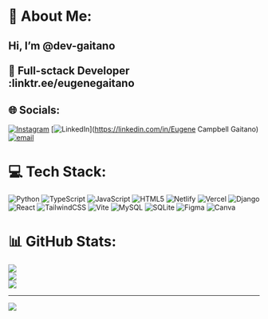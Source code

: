 # 💫 About Me:
## Hi, I’m @dev-gaitano<br><br>🧠 Full-sctack Developer<br>  :linktr.ee/eugenegaitano


## 🌐 Socials:
[![Instagram](https://img.shields.io/badge/Instagram-%23E4405F.svg?logo=Instagram&logoColor=white)](https://instagram.com/gaitano.nbo) [![LinkedIn](https://img.shields.io/badge/LinkedIn-%230077B5.svg?logo=linkedin&logoColor=white)](https://linkedin.com/in/Eugene Campbell Gaitano) [![email](https://img.shields.io/badge/Email-D14836?logo=gmail&logoColor=white)](mailto:eugenecampbellgaitano@gmail.com) 

# 💻 Tech Stack:
![Python](https://img.shields.io/badge/python-3670A0?style=flat-square&logo=python&logoColor=ffdd54) ![TypeScript](https://img.shields.io/badge/typescript-%23007ACC.svg?style=flat-square&logo=typescript&logoColor=white) ![JavaScript](https://img.shields.io/badge/javascript-%23323330.svg?style=flat-square&logo=javascript&logoColor=%23F7DF1E) ![HTML5](https://img.shields.io/badge/html5-%23E34F26.svg?style=flat-square&logo=html5&logoColor=white) ![Netlify](https://img.shields.io/badge/netlify-%23000000.svg?style=flat-square&logo=netlify&logoColor=#00C7B7) ![Vercel](https://img.shields.io/badge/vercel-%23000000.svg?style=flat-square&logo=vercel&logoColor=white) ![Django](https://img.shields.io/badge/django-%23092E20.svg?style=flat-square&logo=django&logoColor=white) ![React](https://img.shields.io/badge/react-%2320232a.svg?style=flat-square&logo=react&logoColor=%2361DAFB) ![TailwindCSS](https://img.shields.io/badge/tailwindcss-%2338B2AC.svg?style=flat-square&logo=tailwind-css&logoColor=white) ![Vite](https://img.shields.io/badge/vite-%23646CFF.svg?style=flat-square&logo=vite&logoColor=white) ![MySQL](https://img.shields.io/badge/mysql-4479A1.svg?style=flat-square&logo=mysql&logoColor=white) ![SQLite](https://img.shields.io/badge/sqlite-%2307405e.svg?style=flat-square&logo=sqlite&logoColor=white) ![Figma](https://img.shields.io/badge/figma-%23F24E1E.svg?style=flat-square&logo=figma&logoColor=white) ![Canva](https://img.shields.io/badge/Canva-%2300C4CC.svg?style=flat-square&logo=Canva&logoColor=white)
# 📊 GitHub Stats:
![](https://github-readme-stats.vercel.app/api?username=dev-gaitano&theme=dark&hide_border=true&include_all_commits=false&count_private=false)<br/>
![](https://nirzak-streak-stats.vercel.app/?user=dev-gaitano&theme=dark&hide_border=true)<br/>
![](https://github-readme-stats.vercel.app/api/top-langs/?username=dev-gaitano&theme=dark&hide_border=true&include_all_commits=false&count_private=false&layout=compact)

---
[![](https://visitcount.itsvg.in/api?id=dev-gaitano&icon=0&color=0)](https://visitcount.itsvg.in)

<!-- Proudly created with GPRM ( https://gprm.itsvg.in ) -->
